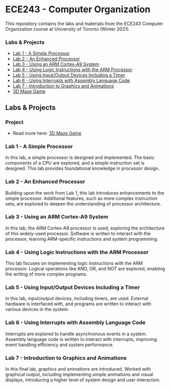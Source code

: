 # ECE243 - Computer Organization
This repository contains the labs and materials from the ECE243 Computer Organization course at University of Toronto (Winter 2021). 

### Labs & Projects
- [Lab 1 - A Simple Processor](./Lab1-A-Simple-Processor/)
- [Lab 2 - An Enhanced Processor](./Lab2-An-Enhanced-Processor)
- [Lab 3 - Using an ARM Cortex-A9 System](./Lab3-Using-an-ARM-Cortex-A9-System)
- [Lab 4 - Using Logic Instructions with the ARM Processor](./Lab4-Using-Logic-Instructions-with-the-ARM-Processor)
- [Lab 5 - Using Input/Output Devices Including a Timer](./Lab5-Using-Input-Output-Devices-Including-a-Timer)
- [Lab 6 - Using Interrupts with Assembly Language Code](Lab6-Using-Interrupts-with-Assembly-Language-Code)
- [Lab 7 - Introduction to Graphics and Animations](Lab7-Introduction-to-Graphics-and-Animations)
- [3D Maze Game](./3D-Maze_Game)

## Labs & Projects
### Project
- Read more here: [3D Maze Game](https://d-uzun.wixsite.com/deniz-uzun/post/3d-maze-game)
  
### **Lab 1 - A Simple Processor**
In this lab, a simple processor is designed and implemented. The basic components of a CPU are explored, and a simple instruction set is designed. This lab provides foundational knowledge in processor design.

### Lab 2 - An Enhanced Processor
Building upon the work from Lab 1, this lab introduces enhancements to the simple processor. Additional features, such as more complex instruction sets, are explored to deepen the understanding of processor architecture.

### Lab 3 - Using an ARM Cortex-A9 System
In this lab, the ARM Cortex-A9 processor is used, exploring the architecture of this widely-used processor. Software is written to interact with the processor, learning ARM-specific instructions and system programming.

### Lab 4 - Using Logic Instructions with the ARM Processor
This lab focuses on implementing logic instructions with the ARM processor. Logical operations like AND, OR, and NOT are explored, enabling the writing of more complex programs.

### Lab 5 - Using Input/Output Devices Including a Timer
In this lab, input/output devices, including timers, are used. External hardware is interfaced with, and programs are written to interact with various devices in the system.

### Lab 6 - Using Interrupts with Assembly Language Code
Interrupts are explored to handle asynchronous events in a system. Assembly language code is written to interact with interrupts, improving event handling efficiency and system performance.

### Lab 7 - Introduction to Graphics and Animations
In this final lab, graphics and animations are introduced. Worked with graphical output, including implementing simple animations and visual displays, introducing a higher level of system design and user interaction.
